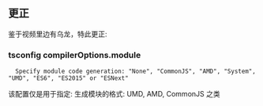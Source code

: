 ## 更正

鉴于视频里边有乌龙，特此更正:

### tsconfig compilerOptions.module

```
  Specify module code generation: "None", "CommonJS", "AMD", "System", "UMD", "ES6", "ES2015" or "ESNext"
```

该配置仅是用于指定: 生成模块的格式: UMD, AMD, CommonJS 之类